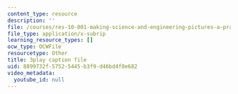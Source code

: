 ```yaml
---
content_type: resource
description: ''
file: /courses/res-10-001-making-science-and-engineering-pictures-a-practical-guide-to-presenting-your-work-spring-2016/8899732f57525445b3f9d46bd4f0e682_AJdBJFlkvpg.vtt
file_type: application/x-subrip
learning_resource_types: []
ocw_type: OCWFile
resourcetype: Other
title: 3play caption file
uid: 8899732f-5752-5445-b3f9-d46bd4f0e682
video_metadata:
  youtube_id: null
---
```

